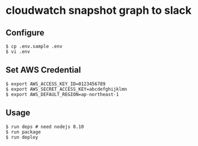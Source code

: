 # cloudwatch snapshot graph to slack

## Configure

```
$ cp .env.sample .env
$ vi .env
```

## Set AWS Credential

```
$ export AWS_ACCESS_KEY_ID=0123456789
$ export AWS_SECRET_ACCESS_KEY=abcdefghijklmn
$ export AWS_DEFAULT_REGION=ap-northeast-1
```

## Usage

```
$ run deps # need nodejs 8.10
$ run package
$ run deploy
```
